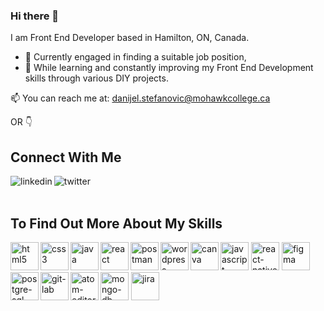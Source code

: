 ### Hi there 👋

I am Front End Developer based in Hamilton, ON, Canada.  
  
  - 🔭 Currently engaged in finding a suitable job position, 
  - 🌱 While learning and constantly improving my Front End Development skills through various DIY projects. 
  
📫 You can reach me at: danijel.stefanovic@mohawkcollege.ca 


OR 👇


## Connect With Me
[<img align="left" alt="linkedin" src="https://img.shields.io/badge/linkedin-%230077B5.svg?&style=for-the-badge&logo=linkedin&logoColor=white" />](https://www.linkedin.com/in/danijel-stefanovic/)
[<img align="left" alt="twitter" src="https://img.shields.io/badge/twitter-%231DA1F2.svg?&style=for-the-badge&logo=twitter&logoColor=white" />](https://twitter.com/)

<br>  
<br>

## To Find Out More About My Skills 

<img height="45px" align="left" alt="html5" src="https://img.shields.io/badge/html5-white?style=for-the-badge&logo=html5&labelColor=grey" /> 
<img height="45px" align="left" alt="css3" src="https://img.shields.io/badge/css3-white?style=for-the-badge&logo=css3&logoColor=blue&labelColor=grey" />
<img height="45px" alt="javascript" src="https://img.shields.io/badge/javascript-white?style=for-the-badge&logo=javascript&labelColor=grey" />
<img height="45px" align="left" alt="java" src="https://img.shields.io/badge/java-white?style=for-the-badge&logo=java&logoColor=lightblue&labelColor=grey" />
<img height="45px" align="left" alt="react" src="https://img.shields.io/badge/react-white?style=for-the-badge&logo=react&labelColor=grey" />    
<img height="45px" alt="react-native" src="https://img.shields.io/badge/react native-white?style=for-the-badge&logo=react&labelColor=grey" />
<img height="45px" align="left" alt="postman" src="https://img.shields.io/badge/postman-white?style=for-the-badge&logo=postman&labelColor=grey" /> 
<img height="45px" align="left" alt="wordpress" src="https://img.shields.io/badge/wordpress-white?style=for-the-badge&logo=wordpress&logoColor=blue&labelColor=grey" /> 
<img height="45px" alt="figma" src="https://img.shields.io/badge/figma-white?style=for-the-badge&logo=figma&labelColor=grey" />     
<img height="45px" align="left" alt="canva" src="https://img.shields.io/badge/canva-white?style=for-the-badge&logo=canva&labelColor=grey" />  
<img height="45px" align="left" alt="postgre-sql" src="https://img.shields.io/badge/postgresql-white?style=for-the-badge&logo=postgresql&logoColor=lightblue&labelColor=grey"/>
<img height="45px" alt="mongo-db" src="https://img.shields.io/badge/mongodb-white?style=for-the-badge&logo=mongodb&labelColor=grey" />    
<img height="45px" align="left" alt="git-lab" src="https://img.shields.io/badge/gitlab-white?style=for-the-badge&logo=gitlab&labelColor=grey" />
<img height="45px" align="left" alt="atom-editor" src="https://img.shields.io/badge/atom editor-white?style=for-the-badge&logo=atom&logoColor=lightgreen&labelColor=grey" />  
<img height="45px" alt="jira" src="https://img.shields.io/badge/jira-white?style=for-the-badge&logo=jira&logoColor=blue&labelColor=grey" />   
 

   
